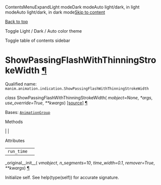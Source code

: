 ContentsMenuExpandLight modeDark modeAuto light/dark, in light modeAuto light/dark, in dark mode[Skip to content](https://docs.manim.community/en/stable/reference/manim.animation.indication.ShowPassingFlashWithThinningStrokeWidth.html#furo-main-content)

[Back to top](https://docs.manim.community/en/stable/reference/manim.animation.indication.ShowPassingFlashWithThinningStrokeWidth.html#)

Toggle Light / Dark / Auto color theme

Toggle table of contents sidebar

# ShowPassingFlashWithThinningStrokeWidth [¶](https://docs.manim.community/en/stable/reference/manim.animation.indication.ShowPassingFlashWithThinningStrokeWidth.html\#showpassingflashwiththinningstrokewidth "Link to this heading")

Qualified name: `manim.animation.indication.ShowPassingFlashWithThinningStrokeWidth`

_class_ ShowPassingFlashWithThinningStrokeWidth( _mobject=None_, _\*args_, _use\_override=True_, _\*\*kwargs_) [\[source\]](https://docs.manim.community/en/stable/_modules/manim/animation/indication.html#ShowPassingFlashWithThinningStrokeWidth) [¶](https://docs.manim.community/en/stable/reference/manim.animation.indication.ShowPassingFlashWithThinningStrokeWidth.html#manim.animation.indication.ShowPassingFlashWithThinningStrokeWidth "Link to this definition")

Bases: [`AnimationGroup`](https://docs.manim.community/en/stable/reference/manim.animation.composition.AnimationGroup.html#manim.animation.composition.AnimationGroup "manim.animation.composition.AnimationGroup")

Methods

|
|

Attributes

|     |     |
| --- | --- |
| `run_time` |  |

\_original\_\_init\_\_( _vmobject_, _n\_segments=10_, _time\_width=0.1_, _remover=True_, _\*\*kwargs_) [¶](https://docs.manim.community/en/stable/reference/manim.animation.indication.ShowPassingFlashWithThinningStrokeWidth.html#manim.animation.indication.ShowPassingFlashWithThinningStrokeWidth._original__init__ "Link to this definition")

Initialize self. See help(type(self)) for accurate signature.